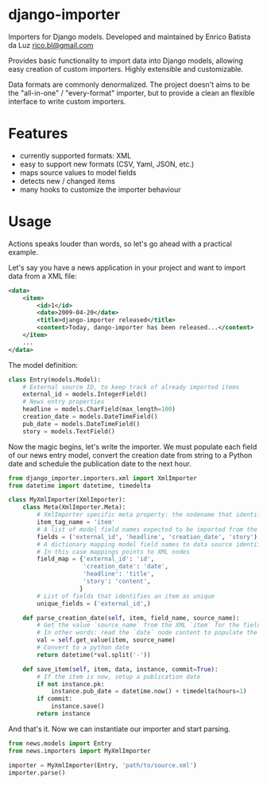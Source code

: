 # django-importer

Importers for Django models.
Developed and maintained by Enrico Batista da Luz <rico.bl@gmail.com>

Provides basic functionality to import data into Django models, allowing easy
creation of custom importers. Highly extensible and customizable.

Data formats are commonly denormalized. The project doesn't aims to be the
"all-in-one" / "every-format" importer, but to provide a clean an flexible
interface to write custom importers.

# Features

  * currently supported formats: XML
  * easy to support new formats (CSV, Yaml, JSON, etc.)
  * maps source values to model fields
  * detects new / changed items
  * many hooks to customize the importer behaviour

# Usage

Actions speaks louder than words, so let's go ahead with a practical example.

Let's say you have a news application in your project and want to import data from a XML file:

```xml
<data>
    <item>
        <id>1</id>
        <date>2009-04-20</date>
        <title>django-importer released</title>
        <content>Today, dango-importer has been released...</content>
    </item>
    ...
</data>
```

The model definition:

```python
class Entry(models.Model):
    # External source ID, to keep track of already imported items
    external_id = models.IntegerField()
    # News entry properties
    headline = models.CharField(max_length=100)
    creation_date = models.DateTimeField()
    pub_date = models.DateTimeField()
    story = models.TextField()
```

Now the magic begins, let's write the importer. We must populate each field of our news
entry model, convert the creation date from string to a Python date and schedule the
publication date to the next hour.

```python
from django_importer.importers.xml import XmlImporter
from datetime import datetime, timedelta

class MyXmlImporter(XmlImporter):
    class Meta(XmlImporter.Meta):
        # XmlImporter specific meta property: the nodename that identifies an XML item
        item_tag_name = 'item'
        # A list of model field names expected to be imported from the source
        fields = ('external_id', 'headline', 'creation_date', 'story')
        # A dictionary mapping model field names to data source identifiers
        # In this case mappings points to XML nodes
        field_map = {'external_id': 'id',
                     'creation_date': 'date',
                     'headline': 'title',
                     'story': 'content',
                    }
        # List of fields that identifies an item as unique
        unique_fields = ('external_id',)

    def parse_creation_date(self, item, field_name, source_name):
        # Get the value `source_name` from the XML `item` for the field `field_name`
        # In other words: read the `date` node content to populate the field `creation_date` of our model.
        val = self.get_value(item, source_name)
        # Convert to a python date
        return datetime(*val.split('-'))

    def save_item(self, item, data, instance, commit=True):
        # If the item is new, setup a publication date
        if not instance.pk:
            instance.pub_date = datetime.now() + timedelta(hours=1)
        if commit:
            instance.save()
        return instance
```

And that's it. Now we can instantiate our importer and start parsing.

```python
from news.models import Entry
from news.importers import MyXmlImporter

importer = MyXmlImporter(Entry, 'path/to/source.xml')
importer.parse()
```
